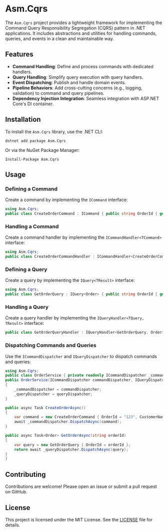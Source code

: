 # Asm.Cqrs

The `Asm.Cqrs` project provides a lightweight framework for implementing the Command Query Responsibility Segregation (CQRS) pattern in .NET applications. It includes abstractions and utilities for handling commands, queries, and events in a clean and maintainable way.

## Features

- **Command Handling**: Define and process commands with dedicated handlers.
- **Query Handling**: Simplify query execution with query handlers.
- **Event Dispatching**: Publish and handle domain events.
- **Pipeline Behaviors**: Add cross-cutting concerns (e.g., logging, validation) to command and query pipelines.
- **Dependency Injection Integration**: Seamless integration with ASP.NET Core's DI container.

## Installation

To install the `Asm.Cqrs` library, use the .NET CLI:

`dotnet add package Asm.Cqrs`

Or via the NuGet Package Manager:

`Install-Package Asm.Cqrs`

## Usage

### Defining a Command

Create a command by implementing the `ICommand` interface:

```csharp
using Asm.Cqrs;
public class CreateOrderCommand : ICommand { public string OrderId { get; set; } public string CustomerName { get; set; } }
```

### Handling a Command

Create a command handler by implementing the `ICommandHandler<TCommand>` interface:

```csharp
using Asm.Cqrs;
public class CreateOrderCommandHandler : ICommandHandler<CreateOrderCommand> { public Task HandleAsync(CreateOrderCommand command, CancellationToken cancellationToken) { // Handle the command logic here Console.WriteLine($"Order created for {command.CustomerName}"); return Task.CompletedTask; } }
```

### Defining a Query

Create a query by implementing the `IQuery<TResult>` interface:

```csharp
using Asm.Cqrs;
public class GetOrderQuery : IQuery<Order> { public string OrderId { get; set; } }
```

### Handling a Query

Create a query handler by implementing the `IQueryHandler<TQuery, TResult>` interface:

```csharp
public class GetOrderQueryHandler : IQueryHandler<GetOrderQuery, Order> { public Task<Order> HandleAsync(GetOrderQuery query, CancellationToken cancellationToken) { // Handle the query logic here return Task.FromResult(new Order { OrderId = query.OrderId, CustomerName = "Joe Bloggs" }); } }
```

### Dispatching Commands and Queries

Use the `ICommandDispatcher` and `IQueryDispatcher` to dispatch commands and queries:

```csharp
using Asm.Cqrs;
public class OrderService { private readonly ICommandDispatcher _commandDispatcher; private readonly IQueryDispatcher _queryDispatcher;
public OrderService(ICommandDispatcher commandDispatcher, IQueryDispatcher queryDispatcher)
{
    _commandDispatcher = commandDispatcher;
    _queryDispatcher = queryDispatcher;
}

public async Task CreateOrderAsync()
{
    var command = new CreateOrderCommand { OrderId = "123", CustomerName = "Jane Doe" };
    await _commandDispatcher.DispatchAsync(command);
}

public async Task<Order> GetOrderAsync(string orderId)
{
    var query = new GetOrderQuery { OrderId = orderId };
    return await _queryDispatcher.DispatchAsync(query);
}
}
```

## Contributing

Contributions are welcome! Please open an issue or submit a pull request on GitHub.

## License

This project is licensed under the MIT License. See the [LICENSE](LICENSE) file for details.
